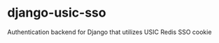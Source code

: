 django-usic-sso
===============

Authentication backend for Django that utilizes USIC Redis SSO cookie

